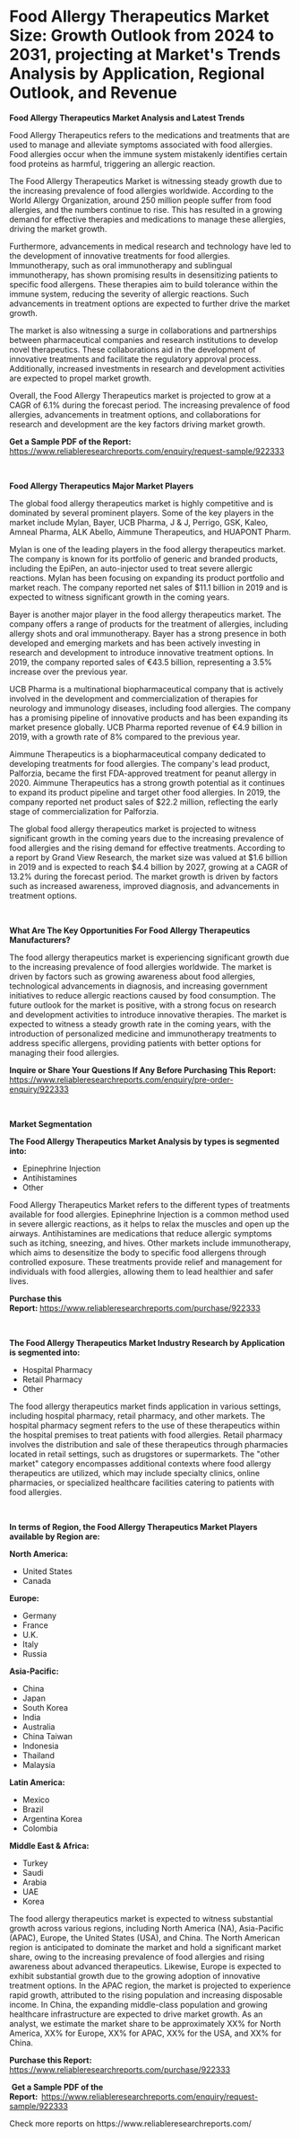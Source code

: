 <p><h1>Food Allergy Therapeutics Market Size: Growth Outlook from 2024 to 2031, projecting at Market's Trends Analysis by Application, Regional Outlook, and Revenue</h1></p><p><strong>Food Allergy Therapeutics Market Analysis and Latest Trends</strong></p>
<p><p>Food Allergy Therapeutics refers to the medications and treatments that are used to manage and alleviate symptoms associated with food allergies. Food allergies occur when the immune system mistakenly identifies certain food proteins as harmful, triggering an allergic reaction.</p><p>The Food Allergy Therapeutics Market is witnessing steady growth due to the increasing prevalence of food allergies worldwide. According to the World Allergy Organization, around 250 million people suffer from food allergies, and the numbers continue to rise. This has resulted in a growing demand for effective therapies and medications to manage these allergies, driving the market growth.</p><p>Furthermore, advancements in medical research and technology have led to the development of innovative treatments for food allergies. Immunotherapy, such as oral immunotherapy and sublingual immunotherapy, has shown promising results in desensitizing patients to specific food allergens. These therapies aim to build tolerance within the immune system, reducing the severity of allergic reactions. Such advancements in treatment options are expected to further drive the market growth.</p><p>The market is also witnessing a surge in collaborations and partnerships between pharmaceutical companies and research institutions to develop novel therapeutics. These collaborations aid in the development of innovative treatments and facilitate the regulatory approval process. Additionally, increased investments in research and development activities are expected to propel market growth.</p><p>Overall, the Food Allergy Therapeutics market is projected to grow at a CAGR of 6.1% during the forecast period. The increasing prevalence of food allergies, advancements in treatment options, and collaborations for research and development are the key factors driving market growth.</p></p>
<p><strong>Get a Sample PDF of the Report:&nbsp;</strong> <a href="https://www.reliableresearchreports.com/enquiry/request-sample/922333">https://www.reliableresearchreports.com/enquiry/request-sample/922333</a></p>
<p>&nbsp;</p>
<p><strong>Food Allergy Therapeutics Major Market Players</strong></p>
<p><p>The global food allergy therapeutics market is highly competitive and is dominated by several prominent players. Some of the key players in the market include Mylan, Bayer, UCB Pharma, J & J, Perrigo, GSK, Kaleo, Amneal Pharma, ALK Abello, Aimmune Therapeutics, and HUAPONT Pharm. </p><p>Mylan is one of the leading players in the food allergy therapeutics market. The company is known for its portfolio of generic and branded products, including the EpiPen, an auto-injector used to treat severe allergic reactions. Mylan has been focusing on expanding its product portfolio and market reach. The company reported net sales of $11.1 billion in 2019 and is expected to witness significant growth in the coming years.</p><p>Bayer is another major player in the food allergy therapeutics market. The company offers a range of products for the treatment of allergies, including allergy shots and oral immunotherapy. Bayer has a strong presence in both developed and emerging markets and has been actively investing in research and development to introduce innovative treatment options. In 2019, the company reported sales of €43.5 billion, representing a 3.5% increase over the previous year.</p><p>UCB Pharma is a multinational biopharmaceutical company that is actively involved in the development and commercialization of therapies for neurology and immunology diseases, including food allergies. The company has a promising pipeline of innovative products and has been expanding its market presence globally. UCB Pharma reported revenue of €4.9 billion in 2019, with a growth rate of 8% compared to the previous year.</p><p>Aimmune Therapeutics is a biopharmaceutical company dedicated to developing treatments for food allergies. The company's lead product, Palforzia, became the first FDA-approved treatment for peanut allergy in 2020. Aimmune Therapeutics has a strong growth potential as it continues to expand its product pipeline and target other food allergies. In 2019, the company reported net product sales of $22.2 million, reflecting the early stage of commercialization for Palforzia.</p><p>The global food allergy therapeutics market is projected to witness significant growth in the coming years due to the increasing prevalence of food allergies and the rising demand for effective treatments. According to a report by Grand View Research, the market size was valued at $1.6 billion in 2019 and is expected to reach $4.4 billion by 2027, growing at a CAGR of 13.2% during the forecast period. The market growth is driven by factors such as increased awareness, improved diagnosis, and advancements in treatment options.</p></p>
<p>&nbsp;</p>
<p><strong>What Are The Key Opportunities For Food Allergy Therapeutics Manufacturers?</strong></p>
<p><p>The food allergy therapeutics market is experiencing significant growth due to the increasing prevalence of food allergies worldwide. The market is driven by factors such as growing awareness about food allergies, technological advancements in diagnosis, and increasing government initiatives to reduce allergic reactions caused by food consumption. The future outlook for the market is positive, with a strong focus on research and development activities to introduce innovative therapies. The market is expected to witness a steady growth rate in the coming years, with the introduction of personalized medicine and immunotherapy treatments to address specific allergens, providing patients with better options for managing their food allergies.</p></p>
<p><strong>Inquire or Share Your Questions If Any Before Purchasing This Report:</strong> <a href="https://www.reliableresearchreports.com/enquiry/pre-order-enquiry/922333">https://www.reliableresearchreports.com/enquiry/pre-order-enquiry/922333</a></p>
<p>&nbsp;</p>
<p><strong>Market Segmentation</strong></p>
<p><strong>The Food Allergy Therapeutics Market Analysis by types is segmented into:</strong></p>
<p><ul><li>Epinephrine Injection</li><li>Antihistamines</li><li>Other</li></ul></p>
<p><p>Food Allergy Therapeutics Market refers to the different types of treatments available for food allergies. Epinephrine Injection is a common method used in severe allergic reactions, as it helps to relax the muscles and open up the airways. Antihistamines are medications that reduce allergic symptoms such as itching, sneezing, and hives. Other markets include immunotherapy, which aims to desensitize the body to specific food allergens through controlled exposure. These treatments provide relief and management for individuals with food allergies, allowing them to lead healthier and safer lives.</p></p>
<p><strong>Purchase this Report:&nbsp;</strong><a href="https://www.reliableresearchreports.com/purchase/922333">https://www.reliableresearchreports.com/purchase/922333</a></p>
<p>&nbsp;</p>
<p><strong>The Food Allergy Therapeutics Market Industry Research by Application is segmented into:</strong></p>
<p><ul><li>Hospital Pharmacy</li><li>Retail Pharmacy</li><li>Other</li></ul></p>
<p><p>The food allergy therapeutics market finds application in various settings, including hospital pharmacy, retail pharmacy, and other markets. The hospital pharmacy segment refers to the use of these therapeutics within the hospital premises to treat patients with food allergies. Retail pharmacy involves the distribution and sale of these therapeutics through pharmacies located in retail settings, such as drugstores or supermarkets. The "other market" category encompasses additional contexts where food allergy therapeutics are utilized, which may include specialty clinics, online pharmacies, or specialized healthcare facilities catering to patients with food allergies.</p></p>
<p>&nbsp;</p>
<p><strong>In terms of Region, the Food Allergy Therapeutics Market Players available by Region are:</strong></p>
<p>
    <p> <strong> North America: </strong>
        <ul>
            <li>United States</li>
            <li>Canada</li>
        </ul>
        </p> 
    <p> <strong> Europe: </strong>
        <ul>
            <li>Germany</li>
            <li>France</li>
            <li>U.K.</li>
            <li>Italy</li>
            <li>Russia</li>
        </ul>
        </p> 
    <p> <strong> Asia-Pacific: </strong>
        <ul>
            <li>China</li>
            <li>Japan</li>
            <li>South Korea</li>
            <li>India</li>
            <li>Australia</li>
            <li>China Taiwan</li>
            <li>Indonesia</li>
            <li>Thailand</li>
            <li>Malaysia</li>
        </ul>
        </p> 
    <p> <strong> Latin America: </strong>
        <ul>
            <li>Mexico</li>
            <li>Brazil</li>
            <li>Argentina Korea</li>
            <li>Colombia</li>
        </ul>
        </p> 
    <p> <strong> Middle East & Africa: </strong>
        <ul>
            <li>Turkey</li>
            <li>Saudi</li>
            <li>Arabia</li>
            <li>UAE</li>
            <li>Korea</li>
        </ul>
    </p>
    </p>
<p><p>The food allergy therapeutics market is expected to witness substantial growth across various regions, including North America (NA), Asia-Pacific (APAC), Europe, the United States (USA), and China. The North American region is anticipated to dominate the market and hold a significant market share, owing to the increasing prevalence of food allergies and rising awareness about advanced therapeutics. Likewise, Europe is expected to exhibit substantial growth due to the growing adoption of innovative treatment options. In the APAC region, the market is projected to experience rapid growth, attributed to the rising population and increasing disposable income. In China, the expanding middle-class population and growing healthcare infrastructure are expected to drive market growth. As an analyst, we estimate the market share to be approximately XX% for North America, XX% for Europe, XX% for APAC, XX% for the USA, and XX% for China.</p></p>
<p><strong>Purchase this Report: </strong><a href="https://www.reliableresearchreports.com/purchase/922333">https://www.reliableresearchreports.com/purchase/922333</a></p>
<p>&nbsp;<strong>Get a Sample PDF of the Report:&nbsp;&nbsp;</strong><a href="https://www.reliableresearchreports.com/enquiry/request-sample/922333">https://www.reliableresearchreports.com/enquiry/request-sample/922333</a></p>
<p><strong></strong></p>
<p>Check more reports on https://www.reliableresearchreports.com/</p>